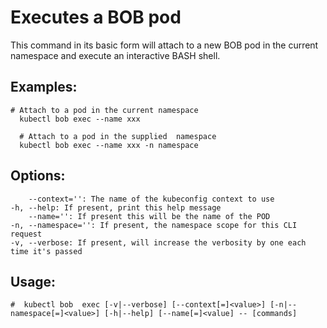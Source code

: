 # Executes a BOB pod

This command in its basic form will attach to a new BOB pod in the current namespace and execute an interactive BASH shell.

## Examples:

    # Attach to a pod in the current namespace
      kubectl bob exec --name xxx
    
      # Attach to a pod in the supplied  namespace
      kubectl bob exec --name xxx -n namespace

## Options:
        --context='': The name of the kubeconfig context to use
    -h, --help: If present, print this help message
        --name='': If present this will be the name of the POD
    -n, --namespace='': If present, the namespace scope for this CLI request
    -v, --verbose: If present, will increase the verbosity by one each time it's passed

## Usage:
    #  kubectl bob  exec [-v|--verbose] [--context[=]<value>] [-n|--namespace[=]<value>] [-h|--help] [--name[=]<value] -- [commands]
